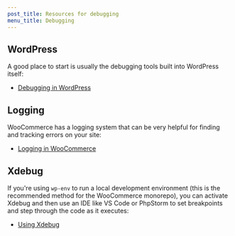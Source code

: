 ```yaml
---
post_title: Resources for debugging
menu_title: Debugging
---
```


## WordPress

A good place to start is usually the debugging tools built into WordPress itself:

* [Debugging in WordPress](https://wordpress.org/documentation/article/debugging-in-wordpress/)

## Logging

WooCommerce has a logging system that can be very helpful for finding and tracking errors on your site:

* [Logging in WooCommerce](../utilities/logging.md)

## Xdebug

If you're using `wp-env` to run a local development environment (this is the recommended method for the WooCommerce monorepo), you can activate Xdebug and then use an IDE like VS Code or PhpStorm to set breakpoints and step through the code as it executes:

* [Using Xdebug](https://github.com/WordPress/gutenberg/tree/trunk/packages/env#using-xdebug)
